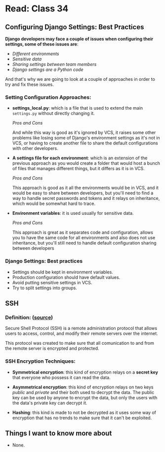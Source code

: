 # Read: Class 34

## Configuring Django Settings: Best Practices

**Django developers may face a couple of issues when configuring their settings, some of these issues are**:

- *Different environments*
- *Sensitive data*
- *Sharing settings between team members*
- *Django settings are a Python code*

And that's why we are going to look at a couple of approaches in order to try and fix these issues.

### Setting Configuration Approaches:

- **settings_local.py**: which is a file that is used to extend the main `settings.py` without directly changing it.

    *Pros and Cons*

    And while this way is good as it's ignored by VCS, it raises some other problems like losing some of Django's environment settings as it's not in VCS, or having to create another file to share the default configurations with other developers.

- **A settings file for each environment**: which is an extension of the previous approach as you would create a folder that would host a bunch of files that manages different things, but it differs as it is in VCS.

    *Pros and Cons*

    This approach is good as it all the environments would be in VCS, and it would be easy to share between developers, but you'll need to find a way to handle secret passwords and tokens and it relays on inheritance, which would be somewhat hard to trace.

- **Environment variables**: it is used usually for sensitive data.

    *Pros and Cons*

    This approach is great as it separates code and configuration, allows you to have the same code for all environments and also does not use inheritance, but you'll still need to handle default configuration sharing between developers

### Django Settings: Best practices

- Settings should be kept in environment variables.
- Production configuration should have default values.
- Avoid putting sensitive settings in VCS.
- Try to split settings into groups.

## SSH

### Definition: ([source](https://www.hostinger.com/tutorials/ssh-tutorial-how-does-ssh-work#:~:text=SSH%2C%20or%20Secure%20Shell%20Protocol%2C%20is%20a%20remote%20administration%20protocol%20that%20allows%20users%20to%20access%2C%20control%2C%20and%20modify%20their%20remote%20servers%20over%20the%20internet.))

Secure Shell Protocol (SSH) is a remote administration protocol that allows users to access, control, and modify their remote servers over the internet.

This protocol was created to make sure that all comunication to and from the remote server is encrypted and protected.

### SSH Encryption Techniques:

- **Symmetrical encryption**: this kind of encryption relays on a **secret key** that everyone who possess it can read the data.

- **Asymmetrical encryption**: this kind of encryption relays on two keys *public* and *private* and their both used to decrypt the data. The public key can be used by anyone to encrypt the data, but only the users with the data's private key can decrypt it.

- **Hashing**: this kind is made to not be decrypted as it uses some way of encryption that has no trends to make sure that it can't be exploited. 

## Things I want to know more about

- None.